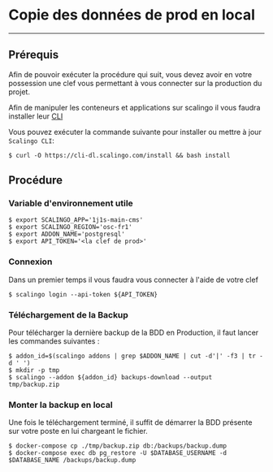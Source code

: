 # Copie des données de prod en local

---

## Prérequis

Afin de pouvoir exécuter la procédure qui suit, 
vous devez avoir en votre possession une clef vous permettant à vous connecter sur la production du projet.

Afin de manipuler les conteneurs et applications sur scalingo il vous faudra installer leur 
[CLI](https://doc.scalingo.com/platform/cli/start#install-scalingo-cli)

Vous pouvez exécuter la commande suivante pour installer ou mettre à jour `Scalingo CLI`:

```/bin/bash
$ curl -O https://cli-dl.scalingo.com/install && bash install
```

## Procédure

### Variable d'environnement utile

```/bin/bash
$ export SCALINGO_APP='1j1s-main-cms'
$ export SCALINGO_REGION='osc-fr1'
$ export ADDON_NAME='postgresql'
$ export API_TOKEN='<la clef de prod>'
```

### Connexion

Dans un premier temps il vous faudra vous connecter à l'aide de votre clef

```/bin/bash
$ scalingo login --api-token ${API_TOKEN}
```

### Téléchargement de la Backup

Pour télécharger la dernière backup de la BDD en Production, il faut lancer
les commandes suivantes :

```/bin/bash
$ addon_id=$(scalingo addons | grep $ADDON_NAME | cut -d'|' -f3 | tr -d ' ')
$ mkdir -p tmp
$ scalingo --addon ${addon_id} backups-download --output tmp/backup.zip
```

### Monter la backup en local


Une fois le téléchargement terminé, 
il suffit de démarrer la BDD présente sur votre poste en lui chargeant le fichier.

```/bin/bash
$ docker-compose cp ./tmp/backup.zip db:/backups/backup.dump
$ docker-compose exec db pg_restore -U $DATABASE_USERNAME -d $DATABASE_NAME /backups/backup.dump
```


